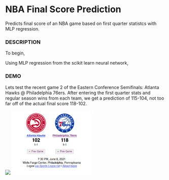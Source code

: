 # NBA Final Score Prediction
Predicts final score of an NBA game based on first quarter statistcs with MLP regression.


### DESCRIPTION
To begin, 

Using MLP regression from the scikit learn neural network, 

### DEMO
Lets test the recent game 2 of the Eastern Conference Semifinals: Atlanta Hawks @ Philadelphia 76ers. After entering the first quarter stats 
and regular season wins from each team, we get a prediction of 115-104, not too far off of the actual final score 118-102.

<img src="demo.gif" width="750">  <img src="demo.PNG" width="250">
